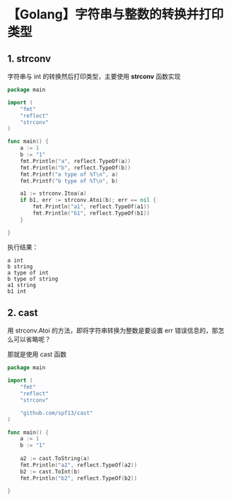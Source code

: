 # 【Golang】字符串与整数的转换并打印类型


<!--more-->

## 1. strconv

字符串与 int 的转换然后打印类型，主要使用 **strconv** 函数实现

```go
package main

import (
	"fmt"
	"reflect"
	"strconv"
)

func main() {
	a := 1
	b := "1"
	fmt.Println("a", reflect.TypeOf(a))
	fmt.Println("b", reflect.TypeOf(b))
	fmt.Printf("a type of %T\n", a)
	fmt.Printf("b type of %T\n", b)

	a1 := strconv.Itoa(a)
	if b1, err := strconv.Atoi(b); err == nil {
		fmt.Println("a1", reflect.TypeOf(a1))
		fmt.Println("b1", reflect.TypeOf(b1))
	}

}
```

执行结果：

```
a int
b string
a type of int
b type of string
a1 string
b1 int
```



## 2. cast

用 strconv.Atoi 的方法，即将字符串转换为整数是要设置 err 错误信息的，那怎么可以省略呢？

那就是使用 cast 函数

```go
package main

import (
	"fmt"
	"reflect"
	"strconv"

	"github.com/spf13/cast"
)

func main() {
	a := 1
	b := "1"
	
	a2 := cast.ToString(a)
	fmt.Println("a2", reflect.TypeOf(a2))
	b2 := cast.ToInt(b)
	fmt.Println("b2", reflect.TypeOf(b2))

}

```


